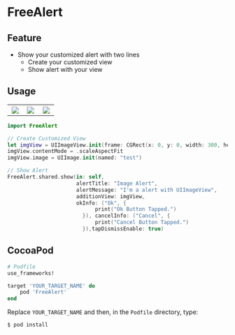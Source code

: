 # FreeAlert

## Feature
* Show your customized alert with two lines
  * Create your customized view
  * Show alert with your view
  
  
  
## Usage

<table>
   <th width="30%" rowspan="9"><img src="https://github.com/ousikou/FreeAlert/blob/master/Gif/normalAlert.gif"></th>
   <th width="30%" rowspan="9"><img src="https://github.com/ousikou/FreeAlert/blob/master/Gif/uiimageAlert.gif"></th>
   <th width="30%" rowspan="9"><img src="https://github.com/ousikou/FreeAlert/blob/master/Gif/tableviewAlert.gif"></th>
</table>

```swift
import FreeAlert

// Create Customized View
let imgView = UIImageView.init(frame: CGRect(x: 0, y: 0, width: 300, height: 150))
imgView.contentMode = .scaleAspectFit
imgView.image = UIImage.init(named: "test")

// Show Alert
FreeAlert.shared.show(in: self,
                      alertTitle: "Image Alert",
                      alertMessage: "I'm a alert with UIImageView",
                      additionView: imgView,
                      okInfo: ("Ok", {
                            print("Ok Button Tapped.")
                        }), cancelInfo: ("Cancel", {
                            print("Cancel Button Tapped.")
                        }),tapDismissEnable: true)
```

## CocoaPod

```ruby
# Podfile
use_frameworks!

target 'YOUR_TARGET_NAME' do
    pod 'FreeAlert'
end

```

Replace `YOUR_TARGET_NAME` and then, in the `Podfile` directory, type:

```bash
$ pod install
```
